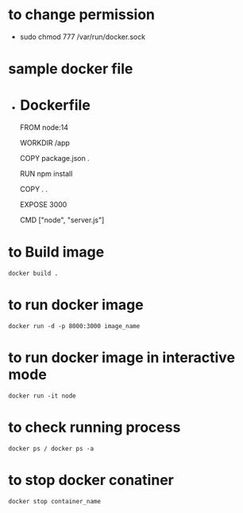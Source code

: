 # to change permission

- sudo chmod 777 /var/run/docker.sock

# sample docker file

- # Dockerfile

  FROM node:14

  WORKDIR /app

  COPY package.json .

  RUN npm install

  COPY . .

  EXPOSE 3000

  CMD ["node", "server.js"]

# to Build image

    docker build .

# to run docker image

    docker run -d -p 8000:3000 image_name

# to run docker image in interactive mode

    docker run -it node

# to check running process

    docker ps / docker ps -a

# to stop docker conatiner

    docker stop container_name
